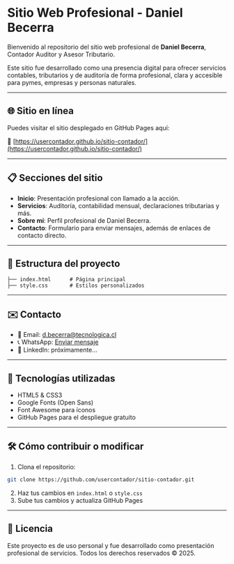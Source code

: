# Sitio Web Profesional - Daniel Becerra

Bienvenido al repositorio del sitio web profesional de **Daniel Becerra**, Contador Auditor y Asesor Tributario.

Este sitio fue desarrollado como una presencia digital para ofrecer servicios contables, tributarios y de auditoría de forma profesional, clara y accesible para pymes, empresas y personas naturales.

---

## 🌐 Sitio en línea

Puedes visitar el sitio desplegado en GitHub Pages aquí:

🔗 [https://usercontador.github.io/sitio-contador/](https://usercontador.github.io/sitio-contador/)

---

## 📋 Secciones del sitio

- **Inicio**: Presentación profesional con llamado a la acción.
- **Servicios**: Auditoría, contabilidad mensual, declaraciones tributarias y más.
- **Sobre mí**: Perfil profesional de Daniel Becerra.
- **Contacto**: Formulario para enviar mensajes, además de enlaces de contacto directo.

---

## 📁 Estructura del proyecto

```
├── index.html      # Página principal
├── style.css       # Estilos personalizados
```

---

## ✉️ Contacto

- 📧 Email: d.becerra@tecnologica.cl
- 📞 WhatsApp: [Enviar mensaje](https://wa.me/56XXXXXXXXX)
- 🔗 LinkedIn: próximamente...

---

## 🚀 Tecnologías utilizadas

- HTML5 & CSS3
- Google Fonts (Open Sans)
- Font Awesome para íconos
- GitHub Pages para el despliegue gratuito

---

## 🛠️ Cómo contribuir o modificar

1. Clona el repositorio:
```bash
git clone https://github.com/usercontador/sitio-contador.git
```

2. Haz tus cambios en `index.html` o `style.css`
3. Sube tus cambios y actualiza GitHub Pages

---

## 📌 Licencia

Este proyecto es de uso personal y fue desarrollado como presentación profesional de servicios. Todos los derechos reservados © 2025.

